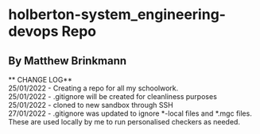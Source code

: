 # holberton-system_engineering-devops Repo
## By Matthew Brinkmann
    
    
** CHANGE LOG**   
25/01/2022 - Creating a repo for all my schoolwork.   
25/01/2022 - .gitignore will be created for cleanliness purposes   
25/01/2022 - cloned to new sandbox through SSH    
27/01/2022 - .gitignore was updated to ignore *-local files and *.mgc files. These are used locally by me to run personalised checkers as needed.    

